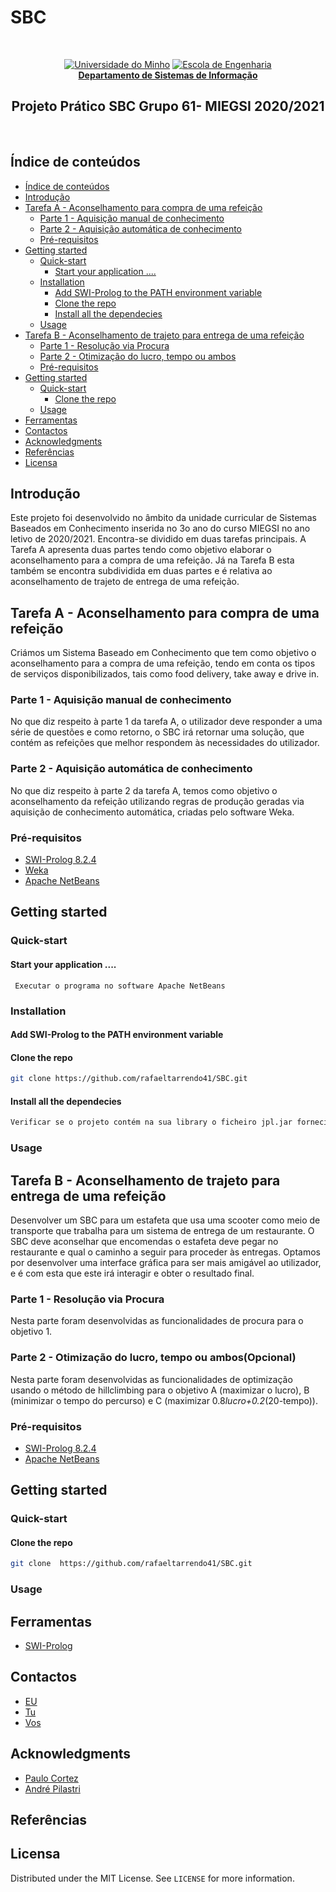 # SBC
<br>
<p align="center">
  <a href="https://www.uminho.pt" target="_blank"><img src="https://i.imgur.com/FXQo8OL.png" alt="Universidade do Minho"></a>
  <a href="https://www.eng.uminho.pt" target="_blank"><img src="https://i.imgur.com/WABo4st.png" alt="Escola de Engenharia"></a>
  <br><a href="http://www.dsi.uminho.pt" target="_blank"><strong>Departamento de Sistemas de Informação</strong></a>
  
  <h2 align="center">Projeto Prático SBC Grupo 61- MIEGSI 2020/2021</h2>
  <br>
  
## Índice de conteúdos

- [Índice de conteúdos](#índice-de-conteúdos)
- [Introdução <a name = "intro"></a>](#introdução-)
- [Tarefa A - Aconselhamento para compra de uma refeição <a name = "ta"></a>](#tarefa-a---aconselhamento-para-compra-de-uma-refeição-)
  - [Parte 1 - Aquisição manual de conhecimento  <a name = "ta1"></a>](#parte-1---aquisição-manual-de-conhecimento--)
  - [Parte 2 - Aquisição automática de conhecimento <a name = "ta2"></a>](#parte-2---aquisição-automática-de-conhecimento-)
  - [Pré-requisitos <a name = "pre1"></a>](#pré-requisitos-)
- [Getting started <a name = "getting1"></a>](#getting-started-)
  - [Quick-start <a name = "quick1"></a>](#quick-start-)
    - [Start your application ....](#start-your-application-)
  - [Installation  <a name = "install1"></a>](#installation--)
    - [Add SWI-Prolog to the PATH environment variable](#add-swi-prolog-to-the-path-environment-variable)
    - [Clone the repo](#clone-the-repo)
    - [Install all the dependecies](#install-all-the-dependecies)
  - [Usage  <a name = "usage1"></a>](#usage--)
- [Tarefa B - Aconselhamento de trajeto para entrega de uma refeição <a name = "tb"></a>](#tarefa-b---aconselhamento-de-trajeto-para-entrega-de-uma-refeição-)
  - [Parte 1 - Resolução via Procura <a name = "tb1"></a>](#parte-1---resolução-via-procura-)
  - [Parte 2 - Otimização do lucro, tempo ou ambos <a name = "tb2"></a>](#parte-2---otimização-do-lucro-tempo-ou-ambos-)
  - [Pré-requisitos <a name = "pre2"></a>](#pré-requisitos--1)
- [Getting started <a name = "getting2"></a>](#getting-started--1)
  - [Quick-start <a name = "quick2"></a>](#quick-start--1)
    - [Clone the repo](#clone-the-repo-1)
  - [Usage <a name = "usage2"></a>](#usage-)
- [Ferramentas <a name = "built"></a>](#ferramentas-)
- [Contactos <a name = "contact"></a>](#contactos-)
- [Acknowledgments <a name = "ack"></a>](#acknowledgments-)
- [Referências <a name = "refer"></a>](#referências-)
- [Licensa <a name = "license"></a>](#licensa-)

## Introdução <a name = "intro"></a>

Este projeto foi desenvolvido no âmbito da unidade curricular de Sistemas Baseados em
Conhecimento inserida no 3o ano do curso MIEGSI no ano letivo de 2020/2021. Encontra-se
dividido em duas tarefas principais. A Tarefa A apresenta duas partes tendo como objetivo
elaborar o aconselhamento para a compra de uma refeição. Já na Tarefa B esta também se encontra
subdividida em duas partes e é relativa ao aconselhamento de trajeto de entrega de uma refeição.


## Tarefa A - Aconselhamento para compra de uma refeição <a name = "ta"></a>
Criámos um Sistema Baseado em Conhecimento que tem como objetivo o aconselhamento para a compra de uma refeição, tendo em conta os tipos de serviços disponibilizados, tais como food delivery, take away e drive in.

### Parte 1 - Aquisição manual de conhecimento  <a name = "ta1"></a>
No que diz respeito à parte 1 da tarefa A, o utilizador deve responder a uma série de questões e como
retorno, o SBC irá retornar uma solução, que contém as refeições 
que melhor respondem às necessidades do utilizador.

### Parte 2 - Aquisição automática de conhecimento <a name = "ta2"></a>
No que diz respeito à parte 2 da tarefa A, temos como objetivo o aconselhamento da refeição utilizando regras de produção geradas via aquisição de
conhecimento automática, criadas pelo software Weka.

### Pré-requisitos <a name = "pre1"></a>
* [SWI-Prolog 8.2.4](https://www.swi-prolog.org/download/stable)
* [Weka](https://waikato.github.io/weka-wiki/downloading_weka/)
* [Apache NetBeans](https://netbeans.apache.org/)


## Getting started <a name = "getting1"></a>


### Quick-start <a name = "quick1"></a>

#### Start your application ....
  ```run .....
   Executar o programa no software Apache NetBeans
  ```

### Installation  <a name = "install1"></a>
#### Add SWI-Prolog to the PATH environment variable
#### Clone the repo
  ```sh
  git clone https://github.com/rafaeltarrendo41/SBC.git
  ```
#### Install all the dependecies
  ```sh
  Verificar se o projeto contém na sua library o ficheiro jpl.jar fornecido pelo SWI-Prolog.
  ```

### Usage  <a name = "usage1"></a>


## Tarefa B - Aconselhamento de trajeto para entrega de uma refeição <a name = "tb"></a>
Desenvolver um SBC para um estafeta que usa uma scooter como meio de transporte que trabalha para um sistema de entrega de um restaurante. O SBC deve aconselhar que encomendas o estafeta deve pegar no restaurante e qual o caminho a seguir para proceder às entregas. Optamos por desenvolver uma interface gráfica para ser mais amigável ao utilizador, e é com esta que este irá interagir e obter o resultado final.

### Parte 1 - Resolução via Procura <a name = "tb1"></a>
Nesta parte foram desenvolvidas as funcionalidades de procura para o objetivo 1. 

### Parte 2 - Otimização do lucro, tempo ou ambos(Opcional) <a name = "tb2"></a>
Nesta parte foram desenvolvidas as funcionalidades de optimização usando o método de hillclimbing para o objetivo A (maximizar o lucro), B (minimizar o tempo do percurso) e C (maximizar 0.8*lucro+0.2*(20-tempo)).


### Pré-requisitos <a name = "pre2"></a>
* [SWI-Prolog 8.2.4](https://www.swi-prolog.org/download/stable)
* [Apache NetBeans](https://netbeans.apache.org/)

## Getting started <a name = "getting2"></a>

### Quick-start <a name = "quick2"></a>

#### Clone the repo
  ```sh
  git clone  https://github.com/rafaeltarrendo41/SBC.git
  ```

### Usage <a name = "usage2"></a>


  
## Ferramentas <a name = "built"></a>
* [SWI-Prolog](https://www.swi-prolog.org)



## Contactos <a name = "contact"></a>

* [EU](mailto:eu0@hotmail.com)
* [Tu](mailto:tu@gmail.com)
* [Vos](mailto:vos@gmail.com)


## Acknowledgments <a name = "ack"></a>
* [Paulo Cortez](http://www3.dsi.uminho.pt/pcortez/Home.html)
* [André Pilastri](https://pilastri.github.io/andrepilastri.github.io/#about)

## Referências <a name = "refer"></a>

## Licensa <a name = "license"></a>

Distributed under the MIT License. See `LICENSE` for more information.


